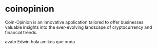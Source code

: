 # coinopinion
Coin-Opinion is an innovative application tailored to offer businesses valuable insights into the ever-evolving landscape of cryptocurrency and financial trends.

avato
Edwin
hola amikos
que onda